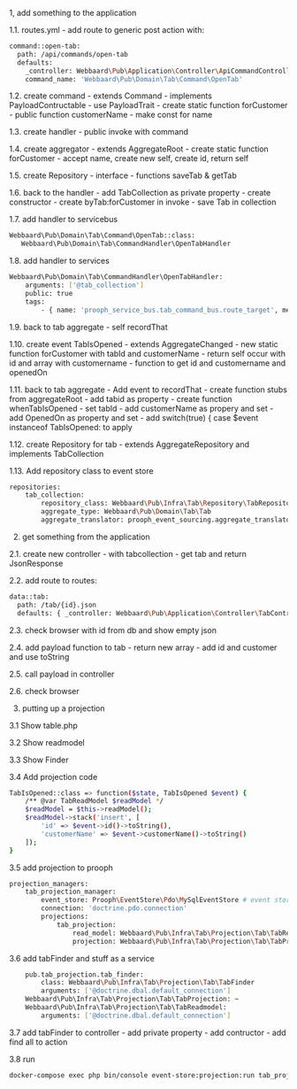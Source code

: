 1, add something to the application

1.1. routes.yml
    - add route to generic post action with:
```bash
command::open-tab:
  path: /api/commands/open-tab
  defaults:
    _controller: Webbaard\Pub\Application\Controller\ApiCommandController::postAction
    command_name: 'Webbaard\Pub\Domain\Tab\Command\OpenTab'
```

1.2. create command
    - extends Command
    - implements PayloadContructable
    - use PayloadTrait
    - create static function forCustomer
    - public function customerName
    - make const for name
    
1.3. create handler
    - public invoke with command
    
1.4. create aggregator
    - extends AggregateRoot
    - create static function forCustomer
    - accept name, create new self, create id, return self
    
1.5. create Repository
    - interface 
    - functions saveTab & getTab
    
1.6. back to the handler
    - add TabCollection as private property
    - create constructor
    - create byTab:forCustomer in invoke
    - save Tab in collection
    
1.7. add handler to servicebus
```bash
Webbaard\Pub\Domain\Tab\Command\OpenTab::class:
   Webbaard\Pub\Domain\Tab\CommandHandler\OpenTabHandler
```

1.8. add handler to services
```bash
Webbaard\Pub\Domain\Tab\CommandHandler\OpenTabHandler:
    arguments: ['@tab_collection']
    public: true
    tags:
        - { name: 'prooph_service_bus.tab_command_bus.route_target', message_detection: true }
```
    
1.9. back to tab aggregate 
    - self recordThat
    
1.10. create event TabIsOpened
    - extends AggregateChanged
    - new static function forCustomer with tabId and customerName
    - return self occur with id and array with customername
    - function to get id and customername and openedOn
    
1.11. back to tab aggregate
    - Add event to recordThat
    - create function stubs from aggregateRoot
    - add tabid as property
    - create function whenTabIsOpened
    - set tabId
    - add customerName as propery and set
    - add OpenedOn as property and set
    - add switch(true) { case $event instanceof TabIsOpened: to apply
    
1.12. create Repository for tab
    - extends AggregateRepository and implements TabCollection
    
1.13. Add repository class to event store
```bash
repositories:
    tab_collection:
        repository_class: Webbaard\Pub\Infra\Tab\Repository\TabRepository
        aggregate_type: Webbaard\Pub\Domain\Tab\Tab
        aggregate_translator: prooph_event_sourcing.aggregate_translator

```

2. get something from the application

2.1. create new controller
    - with tabcollection
    - get tab and return JsonResponse
    
2.2. add route to routes: 
```bash
data::tab:
  path: /tab/{id}.json
  defaults: { _controller: Webbaard\Pub\Application\Controller\TabController::detailsAction }
```
2.3. check browser with id from db and show empty json

2.4. add payload function to tab
    - return new array
    - add id and customer and use toString
    
2.5. call payload in controller

2.6. check browser


3. putting up a projection

3.1 Show table.php

3.2 Show readmodel

3.3 Show Finder

3.4 Add projection code
```bash
TabIsOpened::class => function($state, TabIsOpened $event) {
    /** @var TabReadModel $readModel */
    $readModel = $this->readModel();
    $readModel->stack('insert', [
        'id' => $event->id()->toString(),
        'customerName' => $event->customerName()->toString()
    ]);
}
```

3.5 add projection to prooph
```bash
projection_managers:
    tab_projection_manager:
        event_store: Prooph\EventStore\Pdo\MySqlEventStore # event store
        connection: 'doctrine.pdo.connection'
        projections:
            tab_projection:
                read_model: Webbaard\Pub\Infra\Tab\Projection\Tab\TabReadModel
                projection: Webbaard\Pub\Infra\Tab\Projection\Tab\TabProjection
```

3.6 add tabFinder and stuff as a service
```bash
    pub.tab_projection.tab_finder:
        class: Webbaard\Pub\Infra\Tab\Projection\Tab\TabFinder
        arguments: ['@doctrine.dbal.default_connection']
    Webbaard\Pub\Infra\Tab\Projection\Tab\TabProjection: ~
    Webbaard\Pub\Infra\Tab\Projection\Tab\TabReadmodel:
        arguments: ['@doctrine.dbal.default_connection']
```

3.7 add tabFinder to controller
    - add private property
    - add contructor
    - add find all to action
    
3.8 run 
```bash
docker-compose exec php bin/console event-store:projection:run tab_projection

```